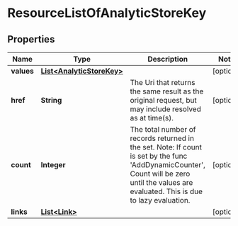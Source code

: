 
# ResourceListOfAnalyticStoreKey

## Properties
Name | Type | Description | Notes
------------ | ------------- | ------------- | -------------
**values** | [**List&lt;AnalyticStoreKey&gt;**](AnalyticStoreKey.md) |  |  [optional]
**href** | **String** | The Uri that returns the same result as the original request,  but may include resolved as at time(s). |  [optional]
**count** | **Integer** | The total number of records returned in the set.  Note: If count is set by the func &#39;AddDynamicCounter&#39;, Count will be zero until the values  are evaluated. This is due to lazy evaluation. |  [optional]
**links** | [**List&lt;Link&gt;**](Link.md) |  |  [optional]



